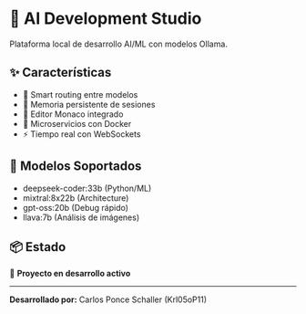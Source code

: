 # 🤖 AI Development Studio

Plataforma local de desarrollo AI/ML con modelos Ollama.

## ✨ Características

- 🧠 Smart routing entre modelos
- 💾 Memoria persistente de sesiones  
- 🎨 Editor Monaco integrado
- 🐳 Microservicios con Docker
- ⚡ Tiempo real con WebSockets

## 🤖 Modelos Soportados

- deepseek-coder:33b (Python/ML)
- mixtral:8x22b (Architecture)
- gpt-oss:20b (Debug rápido)
- llava:7b (Análisis de imágenes)

## 📦 Estado

🚧 **Proyecto en desarrollo activo**

---

**Desarrollado por:** Carlos Ponce Schaller (Krl05oP11)
